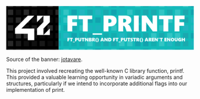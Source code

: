 
<img src="https://github.com/jotavare/jotavare/blob/main/42/banners/piscine_and_common_core/github_piscine_and_common_core_banner_ft_printf.png" style="max-width: 100%;"/> 

Source of the banner: [jotavare](https://github.com/jotavare).

This project involved recreating the well-known C library function, printf. This provided a valuable learning opportunity in variadic arguments and structures, particularly if we intend to incorporate additional flags into our implementation of print.
